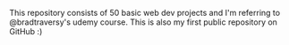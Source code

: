 This repository consists of 50 basic web dev projects and I'm referring to @bradtraversy's udemy course. This is also my first public repository on GitHub :)
